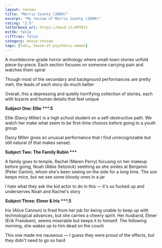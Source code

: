 ```yaml
---
layout: review
title: "Morris County (2009)"
excerpt: "My review of Morris County (2009)"
rating: "3.5"
letterboxd_url: https://boxd.it/4PT8YJ
mst3k: false
rifftrax: false
category: movie-review
tags: [tubi, house-of-psychotic-women]
---
```


A mumblecore-grade horror anthology where small-town stories unfold piece-by-piece. Each section focuses on someone carrying pain and watches them spiral

Though most of the secondary and background performances are pretty meh, the leads of each story do much better

Overall, this a depressing and quietly horrifying collection of stories, each with bizarre and human details that feel unique

<b>Subject One: Ellie \*\*\*.5</b>

Ellie (Darcy Miller) is a high school student on a self-destructive path. We watch her make what seem to be first-time choices before going to a youth group

Darcy Miller gives an unusual performance that I find unrecognizable but still natural (if that makes sense).

<b>Subject Two: The Family Rubin \*\*\*</b>

A family goes to temple, Rachel (Maren Perry) focusing on her makeup before going, Noah (Albie Selznick) seething as she smiles at Benjamin (Peter Ganim), whom she's been seeing on the side for a long time. The son keeps mice, but we see some bloody ones in a jar

I hate what they ask the kid actor to do in this — it's so fucked up and underserves Noah and Rachel's story

<b>Subject Three: Elmer & Iris \*\*\*.5</b>

Iris (Alice Cannon) is fired from her job for being unable to keep up with technological advances, but she carries a cheery spirit. Her husband, Elmer (Erik Frandsen), seems miserable but keeps it to himself. The following morning, she wakes up to him dead on the couch

This one made me nauseous — I guess they were proud of the effects, but they didn't need to go so hard
